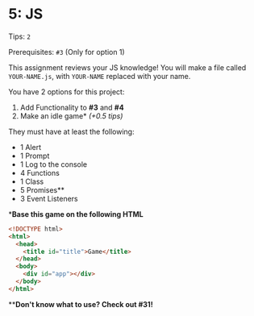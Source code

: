 # 5: JS

Tips: `2`

Prerequisites: `#3` (Only for option 1)

This assignment reviews your JS knowledge!
You will make a file called `YOUR-NAME.js`, with `YOUR-NAME` replaced with your name.

You have 2 options for this project:

1. Add Functionality to **#3** and **#4**
2. Make an idle game\* *(+0.5 tips)*

They must have at least the following:

- 1 Alert
- 1 Prompt
- 1 Log to the console
- 4 Functions
- 1 Class
- 5 Promises**
- 3 Event Listeners

***Base this game on the following HTML**

```html
<!DOCTYPE html>
<html>
  <head>
    <title id="title">Game</title>
  </head>
  <body>
    <div id="app"></div>
  </body>
</html>
```

****Don't know what to use? Check out #31!**
